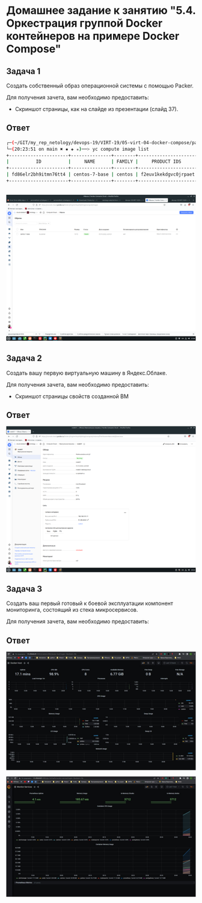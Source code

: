 # Домашнее задание к занятию "5.4. Оркестрация группой Docker контейнеров на примере Docker Compose"

## Задача 1

Создать собственный образ операционной системы с помощью Packer.

Для получения зачета, вам необходимо предоставить:
- Скриншот страницы, как на слайде из презентации (слайд 37).

## Ответ
```bash
┌─(~/GIT/my_rep_netology/devops-19/VIRT-19/05-virt-04-docker-compose/packer)────────────────────────────────────────────────────────────────────────────────────────────────────────────────────────────────────────(t0hab@t0hab-pc:pts/4)─┐
└─(20:23:51 on main ✖ ✹ ✚ ✭)──> yc compute image list                                                                                                                                                                         ──(Вс,окт09)─┘
+----------------------+---------------+--------+----------------------+--------+
|          ID          |     NAME      | FAMILY |     PRODUCT IDS      | STATUS |
+----------------------+---------------+--------+----------------------+--------+
| fd86elr2bh9itmn76tt4 | centos-7-base | centos | f2euv1kekdgvc0jrpaet | READY  |
+----------------------+---------------+--------+----------------------+--------+
```
![image alt](https://github.com/t0hab/devops-19/blob/main/VIRT-19/05-virt-04-docker-compose/image/%D0%A1%D0%BD%D0%B8%D0%BC%D0%BE%D0%BA%20%D1%8D%D0%BA%D1%80%D0%B0%D0%BD%D0%B0%20%D0%BE%D1%82%202022-10-09%2021-04-40.png?raw=true)
---

## Задача 2

Создать вашу первую виртуальную машину в Яндекс.Облаке.

Для получения зачета, вам необходимо предоставить:
- Скриншот страницы свойств созданной ВМ

## Ответ
![image alt](https://github.com/t0hab/devops-19/blob/main/VIRT-19/05-virt-04-docker-compose/image/%D0%A1%D0%BD%D0%B8%D0%BC%D0%BE%D0%BA%20%D1%8D%D0%BA%D1%80%D0%B0%D0%BD%D0%B0%20%D0%BE%D1%82%202022-10-10%2020-32-04.png?raw=true)

## Задача 3

Создать ваш первый готовый к боевой эксплуатации компонент мониторинга, состоящий из стека микросервисов.

Для получения зачета, вам необходимо предоставить:

## Ответ
![image alt](https://github.com/t0hab/devops-19/blob/main/VIRT-19/05-virt-04-docker-compose/image/photo_2022-10-10_20-50-00.jpg?raw=true)

![image alt](https://github.com/t0hab/devops-19/blob/main/VIRT-19/05-virt-04-docker-compose/image/photo_2022-10-10_20-50-08.jpg?raw=true)
